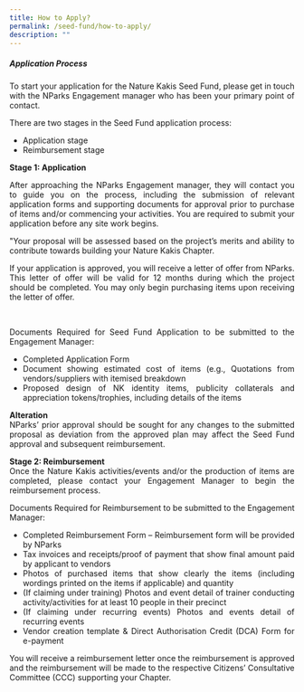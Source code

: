 ```yaml
---
title: How to Apply?
permalink: /seed-fund/how-to-apply/
description: ""
---
```

<section>
	<h5>Application Process</h5>
	<p align="justify">To start your application for the Nature Kakis Seed Fund, please get in touch with the NParks Engagement manager who has been your primary point of contact.</p>
	<p align="justify">There are two stages in the Seed Fund application process:</p>
	<ul style="“list-style-type:disc”">
		<li>Application stage</li>
		<li>Reimbursement stage</li>
	</ul>
	<p><b>Stage 1: Application</b></p>
	<p align="justify">After approaching the NParks Engagement manager, they will contact you to guide you on the process, including the submission of relevant application forms and supporting documents for approval prior to purchase of items and/or commencing your activities. You are required to submit your application before any site work begins.</p>
	<p align="justify">"Your proposal will be assessed based on the project’s merits and ability to contribute towards building your Nature Kakis Chapter.</p>
	<p align="justify">If your application is approved, you will receive a letter of offer from NParks. This letter of offer will be valid for 12 months during which the project should be completed. You may only begin purchasing items upon receiving the letter of offer.</p>
	<br>
</section>

<section>
	<p align="justify">Documents Required for Seed Fund Application to be submitted to the Engagement Manager:</p>
	<ul align="justify">
		<li>Completed Application Form</li>
		<li>Document showing estimated cost of items (e.g., Quotations from vendors/suppliers with itemised breakdown</li>
		<li>Proposed design of NK identity items, publicity collaterals and appreciation tokens/trophies, including details of the items</li>
	</ul>
	<p align="justify"><b>Alteration</b><br>
	NParks’ prior approval should be sought for any changes to the submitted proposal as deviation from the approved plan may affect the Seed Fund approval and subsequent reimbursement.</p>
	<p align="justify"><b>Stage 2: Reimbursement</b><br>
Once the Nature Kakis activities/events and/or the production of items are completed, please contact your Engagement Manager to begin the reimbursement process.</p>
	<p align="justify">Documents Required for Reimbursement to be submitted to the Engagement Manager:</p>
	<ul align="justify">
		<li>Completed Reimbursement Form – Reimbursement form will be provided by NParks</li>
		<li>Tax invoices and receipts/proof of payment that show final amount paid by applicant to vendors</li>
		<li>Photos of purchased items that show clearly the items (including wordings printed on the items if applicable) and quantity</li>
		<li>(If claiming under training) Photos and event detail of trainer conducting activity/activities for at least 10 people in their precinct</li>
		<li>(If claiming under recurring events) Photos and events detail of recurring events</li>
		<li>Vendor creation template &amp; Direct Authorisation Credit (DCA) Form for e-payment</li>
	</ul>
	<p align="justify">You will receive a reimbursement letter once the reimbursement is approved and the reimbursement will be made to the respective Citizens’ Consultative Committee (CCC) supporting your Chapter.</p></section>
